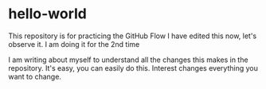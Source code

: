 # hello-world
This repository is for practicing the GitHub Flow
I have edited this now, let's observe it.
I am doing it for the 2nd time


I am writing about myself to understand all the changes this makes in the repository. It's easy, you can easily do this. Interest changes everything you want to change.

